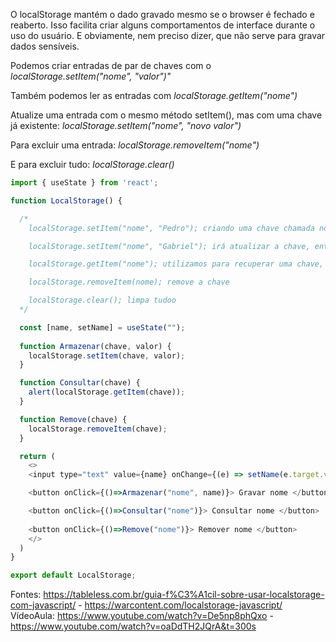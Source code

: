 O localStorage mantém o dado gravado mesmo se o browser é fechado e reaberto. Isso facilita criar alguns comportamentos de interface durante o uso do usuário. E obviamente, nem preciso dizer, que não serve para gravar dados sensíveis.

Podemos criar entradas de par de chaves com o *localStorage.setItem("nome", "valor")"*

Também podemos ler as entradas com *localStorage.getItem("nome")*

Atualize uma entrada com o mesmo método setItem(), mas com uma chave já existente: *localStorage.setItem("nome", "novo valor")*

Para excluir uma entrada: *localStorage.removeItem("nome")*

E para excluir tudo: *localStorage.clear()*

```js
import { useState } from 'react';

function LocalStorage() {

  /*
    localStorage.setItem("nome", "Pedro"); criando uma chave chamada nome, e colocando o valor, que é Pedro

    localStorage.setItem("nome", "Gabriel"); irá atualizar a chave, então de "Pedro", passará a ser "Gabriel"

    localStorage.getItem("nome"); utilizamos para recuperar uma chave, no caso recuperamos a chave nome

    localStorage.removeItem(nome); remove a chave

    localStorage.clear(); limpa tudoo
  */

  const [name, setName] = useState("");
  
  function Armazenar(chave, valor) {
    localStorage.setItem(chave, valor);
  }

  function Consultar(chave) {
    alert(localStorage.getItem(chave));
  }

  function Remove(chave) {
    localStorage.removeItem(chave);
  }

  return (
    <>
    <input type="text" value={name} onChange={(e) => setName(e.target.value)} />

    <button onClick={()=>Armazenar("nome", name)}> Gravar nome </button>

    <button onClick={()=>Consultar("nome")}> Consultar nome </button>
    
    <button onClick={()=>Remove("nome")}> Remover nome </button>
    </>
  )
}

export default LocalStorage;
```

Fontes: https://tableless.com.br/guia-f%C3%A1cil-sobre-usar-localstorage-com-javascript/ - https://warcontent.com/localstorage-javascript/
VídeoAula: https://www.youtube.com/watch?v=De5np8phQxo -  https://www.youtube.com/watch?v=oaDdTH2JQrA&t=300s

